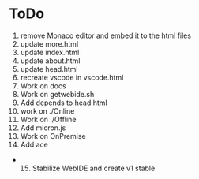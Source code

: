 # ToDo

1. remove Monaco editor and embed it to the html files
2. update more.html
3. update index.html
4. update about.html
5. update head.html
6. recreate vscode in vscode.html
7. Work on docs
8. Work on getwebide.sh
9. Add depends to head.html
10. work on ./Online
11. Work on ./Offline
12. Add micron.js
13. Work on OnPremise
14. Add ace
* 15. Stabilize WebIDE and create v1 stable
